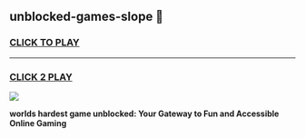 
## unblocked-games-slope 👋
<h3>
<a href="https://premium.freeplayer.one?title=unblocked-games-slope&ref=14F">CLICK TO PLAY</a></h3>
<hr>

<h3>
<a href="https://premium.freeplayer.one?title=unblocked-games-slope&ref=14F">CLICK 2 PLAY</a>
  
</h3>

<a href="https://premium.freeplayer.one?title=unblocked-games-slope&ref=12F/"><img src="https://clearcache.store/games.png"></a>


**worlds hardest game unblocked: Your Gateway to Fun and Accessible Online Gaming**
